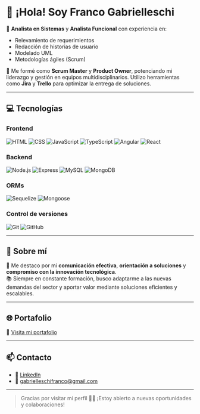# 👋 ¡Hola! Soy Franco Gabrielleschi

🎯 **Analista en Sistemas** y **Analista Funcional** con experiencia en:
- Relevamiento de requerimientos
- Redacción de historias de usuario
- Modelado UML
- Metodologías ágiles (Scrum)

💼 Me formé como **Scrum Master** y **Product Owner**, potenciando mi liderazgo y gestión en equipos multidisciplinarios. Utilizo herramientas como **Jira** y **Trello** para optimizar la entrega de soluciones.

---

## 💻 Tecnologías

### Frontend
![HTML](https://img.shields.io/badge/-HTML-E34F26?logo=html5&logoColor=white)
![CSS](https://img.shields.io/badge/-CSS-1572B6?logo=css3&logoColor=white)
![JavaScript](https://img.shields.io/badge/-JavaScript-F7DF1E?logo=javascript&logoColor=black)
![TypeScript](https://img.shields.io/badge/-TypeScript-3178C6?logo=typescript&logoColor=white)
![Angular](https://img.shields.io/badge/-Angular-DD0031?logo=angular&logoColor=white)
![React](https://img.shields.io/badge/-React-61DAFB?logo=react&logoColor=black)

### Backend
![Node.js](https://img.shields.io/badge/-Node.js-339933?logo=node.js&logoColor=white)
![Express](https://img.shields.io/badge/-Express-000000?logo=express&logoColor=white)
![MySQL](https://img.shields.io/badge/-MySQL-4479A1?logo=mysql&logoColor=white)
![MongoDB](https://img.shields.io/badge/-MongoDB-47A248?logo=mongodb&logoColor=white)

### ORMs
![Sequelize](https://img.shields.io/badge/-Sequelize-52B0E7?logo=sequelize&logoColor=white)
![Mongoose](https://img.shields.io/badge/-Mongoose-880000?logo=mongoose&logoColor=white)

### Control de versiones
![Git](https://img.shields.io/badge/-Git-F05032?logo=git&logoColor=white)
![GitHub](https://img.shields.io/badge/-GitHub-181717?logo=github&logoColor=white)

---

## 🚀 Sobre mí

💬 Me destaco por mi **comunicación efectiva**, **orientación a soluciones** y **compromiso con la innovación tecnológica**.  
📚 Siempre en constante formación, busco adaptarme a las nuevas demandas del sector y aportar valor mediante soluciones eficientes y escalables.

---

## 🌐 Portafolio

🔗 [Visita mi portafolio](https://franmarg92.github.io/portfolio/)

---

## 📫 Contacto

- 💼 [LinkedIn](https://www.linkedin.com/in/francogabrielleschi/)
- 📧 gabrielleschifranco@gmail.com

---

> Gracias por visitar mi perfil 👨‍💻 ¡Estoy abierto a nuevas oportunidades y colaboraciones!

